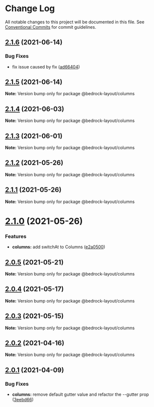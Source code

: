 # Change Log

All notable changes to this project will be documented in this file.
See [Conventional Commits](https://conventionalcommits.org) for commit guidelines.

## [2.1.6](https://github.com/Bedrock-Layouts/Bedrock/compare/@bedrock-layout/columns@2.1.5...@bedrock-layout/columns@2.1.6) (2021-06-14)


### Bug Fixes

* fix issue caused by fix ([ad66404](https://github.com/Bedrock-Layouts/Bedrock/commit/ad66404a9346733a6ff9d71be918f1b7a0ae0e5b))





## [2.1.5](https://github.com/Bedrock-Layouts/Bedrock/compare/@bedrock-layout/columns@2.1.4...@bedrock-layout/columns@2.1.5) (2021-06-14)

**Note:** Version bump only for package @bedrock-layout/columns





## [2.1.4](https://github.com/Bedrock-Layouts/Bedrock/compare/@bedrock-layout/columns@2.1.3...@bedrock-layout/columns@2.1.4) (2021-06-03)

**Note:** Version bump only for package @bedrock-layout/columns





## [2.1.3](https://github.com/Bedrock-Layouts/Bedrock/compare/@bedrock-layout/columns@2.1.2...@bedrock-layout/columns@2.1.3) (2021-06-01)

**Note:** Version bump only for package @bedrock-layout/columns





## [2.1.2](https://github.com/Bedrock-Layouts/Bedrock/compare/@bedrock-layout/columns@2.1.1...@bedrock-layout/columns@2.1.2) (2021-05-26)

**Note:** Version bump only for package @bedrock-layout/columns





## [2.1.1](https://github.com/Bedrock-Layouts/Bedrock/compare/@bedrock-layout/columns@2.1.0...@bedrock-layout/columns@2.1.1) (2021-05-26)

**Note:** Version bump only for package @bedrock-layout/columns





# [2.1.0](https://github.com/Bedrock-Layouts/Bedrock/compare/@bedrock-layout/columns@2.0.5...@bedrock-layout/columns@2.1.0) (2021-05-26)


### Features

* **columns:** add switchAt to Columns ([e2a0500](https://github.com/Bedrock-Layouts/Bedrock/commit/e2a050045bf407e4a407fb05ab2c083015857d8a))





## [2.0.5](https://github.com/Bedrock-Layouts/Bedrock/compare/@bedrock-layout/columns@2.0.4...@bedrock-layout/columns@2.0.5) (2021-05-21)

**Note:** Version bump only for package @bedrock-layout/columns





## [2.0.4](https://github.com/Bedrock-Layouts/Bedrock/compare/@bedrock-layout/columns@2.0.3...@bedrock-layout/columns@2.0.4) (2021-05-17)

**Note:** Version bump only for package @bedrock-layout/columns





## [2.0.3](https://github.com/Bedrock-Layouts/Bedrock/compare/@bedrock-layout/columns@2.0.2...@bedrock-layout/columns@2.0.3) (2021-05-15)

**Note:** Version bump only for package @bedrock-layout/columns





## [2.0.2](https://github.com/Bedrock-Layouts/Bedrock/compare/@bedrock-layout/columns@2.0.1...@bedrock-layout/columns@2.0.2) (2021-04-16)

**Note:** Version bump only for package @bedrock-layout/columns





## [2.0.1](https://github.com/Bedrock-Layouts/Bedrock/compare/@bedrock-layout/columns@2.0.0...@bedrock-layout/columns@2.0.1) (2021-04-09)


### Bug Fixes

* **columns:** remove default gutter value and refactor the --gutter prop ([3eebd66](https://github.com/Bedrock-Layouts/Bedrock/commit/3eebd6660eec37c61720a38b43b209e033790976))
